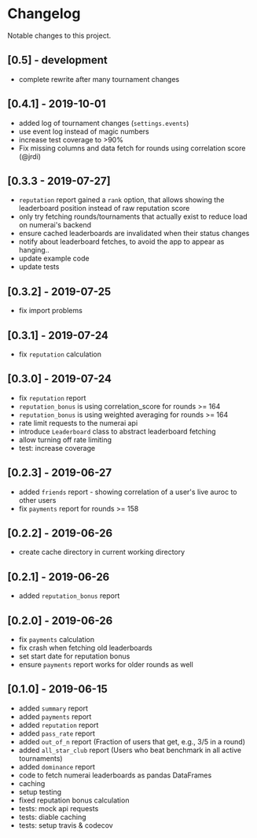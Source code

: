 # Changelog
Notable changes to this project.

## [0.5] - development
- complete rewrite after many tournament changes

## [0.4.1] - 2019-10-01
- added log of tournament changes (`settings.events`)
- use event log instead of magic numbers
- increase test coverage to >90%
- Fix missing columns and data fetch for rounds using correlation score (@jrdi)

## [0.3.3 - 2019-07-27]
- `reputation` report gained a `rank` option, that allows showing the
  leaderboard position instead of raw reputation score
- only try fetching rounds/tournaments that actually exist to reduce load
  on numerai's backend
- ensure cached leaderboards are invalidated when their status changes
- notify about leaderboard fetches, to avoid the app to appear as hanging..
- update example code
- update tests

## [0.3.2] - 2019-07-25
- fix import problems

## [0.3.1] - 2019-07-24
- fix `reputation` calculation

## [0.3.0] - 2019-07-24
- fix `reputation` report
- `reputation_bonus` is using correlation_score for rounds >= 164
- `reputation_bonus` is using weighted averaging for rounds >= 164
- rate limit requests to the numerai api
- introduce `Leaderboard` class to abstract leaderboard fetching
- allow turning off rate limiting
- test: increase coverage

## [0.2.3] - 2019-06-27
- added `friends` report - showing correlation of a user's live auroc to other users
- fix `payments` report for rounds >= 158

## [0.2.2] - 2019-06-26
- create cache directory in current working directory

## [0.2.1] - 2019-06-26
- added `reputation_bonus` report

## [0.2.0] - 2019-06-26
- fix `payments` calculation
- fix crash when fetching old leaderboards
- set start date for reputation bonus
- ensure `payments` report works for older rounds as well

## [0.1.0] - 2019-06-15
- added `summary` report
- added `payments` report
- added `reputation` report
- added `pass_rate` report
- added `out_of_n` report (Fraction of users that get, e.g., 3/5 in a round)
- added `all_star_club` report (Users who beat benchmark in all active tournaments)
- added `dominance` report
- code to fetch numerai leaderboards as pandas DataFrames
- caching
- setup testing
- fixed reputation bonus calculation
- tests: mock api requests
- tests: diable caching
- tests: setup travis & codecov
